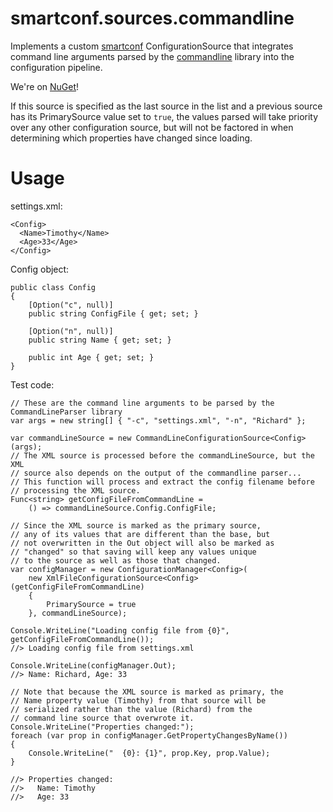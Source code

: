 smartconf.sources.commandline
=============================

Implements a custom [smartconf](https://github.com/nemec/smartconf) ConfigurationSource that integrates
command line arguments parsed by the [commandline](https://github.com/gsscoder/commandline)
library into the configuration pipeline.

We're on [NuGet](https://nuget.org/packages/smartconf.sources.commandline/)!

If this source is specified as the last source in the list and a previous source 
has its PrimarySource value set to `true`, the values parsed will take priority over
any other configuration source, but will not be factored in when determining which
properties have changed since loading.

Usage
=====

settings.xml:

    <Config>
      <Name>Timothy</Name>
      <Age>33</Age>
    </Config>

Config object:

    public class Config
    {
        [Option("c", null)]
        public string ConfigFile { get; set; }

        [Option("n", null)]
        public string Name { get; set; }

        public int Age { get; set; }
    }

Test code:

    // These are the command line arguments to be parsed by the CommandLineParser library
    var args = new string[] { "-c", "settings.xml", "-n", "Richard" };

    var commandLineSource = new CommandLineConfigurationSource<Config>(args);
    // The XML source is processed before the commandLineSource, but the XML
    // source also depends on the output of the commandline parser...
    // This function will process and extract the config filename before
    // processing the XML source.
    Func<string> getConfigFileFromCommandLine =
        () => commandLineSource.Config.ConfigFile;

    // Since the XML source is marked as the primary source,
    // any of its values that are different than the base, but
    // not overwritten in the Out object will also be marked as
    // "changed" so that saving will keep any values unique
    // to the source as well as those that changed.
    var configManager = new ConfigurationManager<Config>(
        new XmlFileConfigurationSource<Config>(getConfigFileFromCommandLine)
        {
            PrimarySource = true
        }, commandLineSource);

    Console.WriteLine("Loading config file from {0}", getConfigFileFromCommandLine());
    //> Loading config file from settings.xml

    Console.WriteLine(configManager.Out);
    //> Name: Richard, Age: 33

    // Note that because the XML source is marked as primary, the
    // Name property value (Timothy) from that source will be
    // serialized rather than the value (Richard) from the 
    // command line source that overwrote it.
    Console.WriteLine("Properties changed:");
    foreach (var prop in configManager.GetPropertyChangesByName())
    {
        Console.WriteLine("  {0}: {1}", prop.Key, prop.Value);
    }

    //> Properties changed:
    //>   Name: Timothy
    //>   Age: 33
